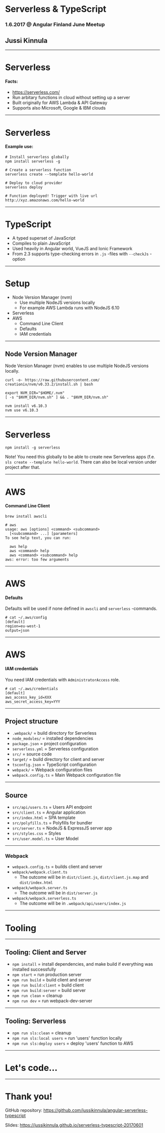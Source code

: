 # Serverless & TypeScript

### 1.6.2017 @ Angular Finland June Meetup

## Jussi Kinnula

---

# Serverless

#### Facts:

- https://serverless.com/
- Run arbitary functions in cloud without setting up a server
- Built originally for AWS Lambda & API Gateway
- Supports also Microsoft, Google & IBM clouds

___

# Serverless

#### Example use:

```
# Install serverless globally
npm install serverless -g

# Create a serverless function
serverless create --template hello-world

# Deploy to cloud provider
serverless deploy

# Function deployed! Trigger with live url
http://xyz.amazonaws.com/hello-world
```

---

# TypeScript

- A typed superset of JavaScript
- Compiles to plain JavaScript
- Used heavily in Angular world, VueJS and Ionic Framework
- From 2.3 supports type-checking errors in `.js` -files with `--checkJs` -option

---

# Setup

- Node Version Manager (nvm)
  + Use multiple NodeJS versions locally
  + For example AWS Lambda runs with NodeJS 6.10
- Serverless
- AWS
  + Command Line Client
  + Defaults
  + IAM credentials

___

## Node Version Manager

Node Version Manager (nvm) enables to use multiple NodeJS versions locally.

```
curl -o- https://raw.githubusercontent.com/ creationix/nvm/v0.33.2/install.sh | bash
```

```
export NVM_DIR="$HOME/.nvm"
[ -s "$NVM_DIR/nvm.sh" ] && . "$NVM_DIR/nvm.sh"
```

```
nvm install v6.10.3
nvm use v6.10.3
```

___

# Serverless

`npm install -g serverless`

Note! You need this globally to be able to create new Serverless apps (f.e. `sls create --template hello-world`. There can also be local version under project after that.

___

# AWS

#### Command Line Client

`brew install awscli`

```
# aws
usage: aws [options] <command> <subcommand>
  [<subcommand> ...] [parameters]
To see help text, you can run:

  aws help
  aws <command> help
  aws <command> <subcommand> help
aws: error: too few arguments
```

___

# AWS

#### Defaults

Defaults will be used if none defined in `awscli` and `serverless` -commands.

```
# cat ~/.aws/config
[default]
region=eu-west-1
output=json
```

___

# AWS

#### IAM credentials

You need IAM credentials with `AdministratorAccess` role.

```
# cat ~/.aws/credentials
[default]
aws_access_key_id=XXX
aws_secret_access_key=YYY
```

---

## Project structure

- `.webpack/` = build directory for Serverless
- `node_modules/` = installed dependencies
- `package.json` = project configuration
- `serverless.yml` = Serverless configuration
- `src/` = source code
- `target/` = build directory for client and server
- `tsconfig.json` = TypeScript configuration
- `webpack/` = Webpack configuration files
- `webpack.config.ts` = Main Webpack configuration file

___

## Source

- `src/api/users.ts` = Users API endpoint
- `src/client.ts` = Angular application
- `src/index.html` = SPA template
- `src/polyfills.ts` = Polyfills for bundler
- `src/server.ts` = NodeJS & ExpressJS server app
- `src/styles.css` = Styles
- `src/user.model.ts` = User Model

___

### Webpack

- `webpack.config.ts` = builds client and server
- `webpack/webpack.client.ts`
  + The outcome will be in `dist/client.js`, `dist/client.js.map` and `dist/index.html`
- `webpack/webpack.server.ts`
  + The outcome will be in `dist/server.js`
- `webpack/webpack.serverless.ts`
  + The outcome will be in `.webpack/api/users/index.js`

---

# Tooling

___

## Tooling: Client and Server

- `npm install` = install dependencies, and make build if everything was installed successfully
- `npm start` = run production server
- `npm run build` = build client and server
- `npm run build:client` = build client
- `npm run build:server` = build server
- `npm run clean` = cleanup
- `npm run dev` = run webpack-dev-server

___

## Tooling: Serverless

- `npm run sls:clean` = cleanup
- `npm run sls:local users` = run 'users' function locally
- `npm run sls:deploy users` = deploy 'users' function to AWS

---

# Let's code...

---

# Thank you!

GitHub repository:
https://github.com/jussikinnula/angular-serverless-typescript

Slides:
https://jussikinnula.github.io/serverless-typescript-20170601

